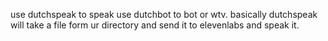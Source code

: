 use dutchspeak to speak use dutchbot to bot or wtv. basically dutchspeak will take a file form ur directory and send it to elevenlabs and speak it. 
